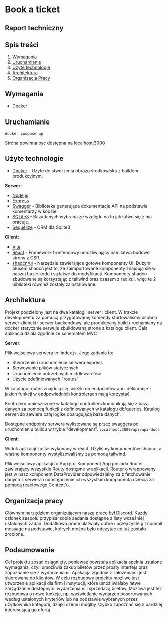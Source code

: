 # Book a ticket
## Raport techniczny

## Spis treści

1. [Wymagania](#wymagania)
2. [Uruchamianie](#uruchamianie)
3. [Użyte technologie](#użyte-technologie)
4. [Architektura](#architektura)
4. [Organizacja Pracy](#organizacja-pracy)


## Wymagania

 - Docker

## Uruchamianie

```
docker compose up
```
Strona powinna być dostępna na [localhost:3000](localhost:3000)

## Użyte technologie
- [Docker](https://www.docker.com/) - Użyte do stworzenia obrazu środkowiska z buildem produkcyjnym.

**Serwer:**
- [Node.js](https://nodejs.org/)
- [Express](https://expressjs.com/)
- [Swagger](https://swagger.io/) - Biblioteka generująca dokumentacje API na podstawie komentarzy w kodzie.
- [SQLite3](https://www.sqlite.org/index.html) - Bazadanych wybrana ze względu na to jak łatwo się z nią pracuje.
- [Sequelize](https://sequelize.org/) - ORM dla Sqlite3

**Client:**
- [Vite](https://vitejs.dev/)
- [React](https://react.dev/) - Framework frontendowy umożliwiający nam łatwą budowe strony z CSR.
- [shadcn/ui](https://ui.shadcn.com/) - Narzędzie zawierające gotowe komponenty UI. Dużym plusem shadcn jest to, że zaimportowane komponenty znajdują się w naszej bazie kodu i są łatwe do modyfikacji. Komponenty shadcn zbudowane są korzystając z tailwind oraz czasem z radixui, więc te 2 biblioteki również zostały zainstalowane.

## Architektura

Projekt podzielony jast na dwa katalogi: server i client.
W trakcie developmentu za pomocą przygotowanej komendy startowaliśmy osobno serwer kliencki i serwer backendowy, ale produkcyjny build uruchamiany na docker statycznie serwuje zbuildowaną strone z katalogu client.
Cała aplikacja działa zgodnie ze schematem MVC

**Server**:

Plik wejściowy serwera to: index.js. Jego zadania to:
- Stworzenie i uruchomienie serwera express
- Serwowanie plików statycznych
- Uruchomienie potrzebnych middleware'ów
- Użycie zdefiniowanych "routes"

W katalogu routes znajdują się scieżki do endpointów api i deklaracje z jakich funkcji w opdpowiednich kontrolerach mają korzystać.

Kontrolery umieszczone w katalogu controllers komunikują się z bazą danych za pomocą funkcji z definiowanych w katalogu db/queries. Katalog server/db zawiera całą logike obsługującą baze danych.

Dostępne endpointy serwera wylistowane są przez swaggera po uruchomieniu buildu w trybie "development". `localhost:3000/api/api-docs`


**Client**:

Widok aplikacji został wykonany w react. Użyliśmy komponentów shadcn, a własne komponenty wystylizowaliśmy za pomocą tailwind.

Plik wejściowy aplikacji to App.jsx. Komponent App posiada Router zawierający wszystkie Routy dostępne w aplikacji. Router o wrappowany jest w nasz komponent DataProvider odpowiedzialny za z fetchowanie danych z serwera i udostępnienie ich wszystkim komponentą dziecią za pomocą reactowego Context'u.

## Organizacja pracy

Głównym narzędziem organizującym naszą prace był Discord.
Każdy członek zespołu przypisał sobie zadania dostępne z listy wcześniej ustalonych zadań.
Dodatkowo prace ułatwiały dobre i przejrzyste git commit message na podstawie, których można było odczytać co już zostało zrobione.

## Podsumowanie

Cel projektu został osiągnięty, ponieważ powstała aplikacja spełnia ustalone wymagania, czyli umożliwia zakup biletów przez prosty interfejs oraz zapoznanie się z wydarzeniami. Aplikacja zgodnie z założeniami jest skierowana do klientów. W celu rozbudowy projektu możliwe jest utworzenie aplikacji dla firm i instytucji, która umożliwiałaby łatwe zarządzanie dostępnymi wydarzeniami i sprzedażą biletów. Możliwa jest też rozbudowa o nowe funkcje, np. wyświetlanie wydarzeń posortowanych według ustalonych kryteriów lub na podstawie wybranych przez użytkownika kategorii, dzięki czemu mógłby szybko zapoznać się z bardziej interesującą go ofertą.